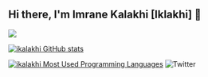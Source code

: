 ## Hi there, I'm Imrane Kalakhi [Iklakhi] 👋 


![](https://badge.mediaplus.ma/darkgray/ikalakhi)


[![ikalakhi GitHub stats](https://github-readme-stats.vercel.app/api?username=ikalakhi&show_icons=true&theme=radical)](https://github.com/ikalakhi)

[![ikalakhi Most Used Programming Languages](https://github-readme-stats.vercel.app/api/top-langs/?username=ikalakhi&layout=compact&hide_border=true&theme=darcula&bg_color=00000000&langs_count=6)](https://github.com/ikalakhi)
![Twitter](https://img.shields.io/twitter/url/https/twitter.com/imranekalakhi.svg?style=social&label=Follow%20%40ikalakhi)
